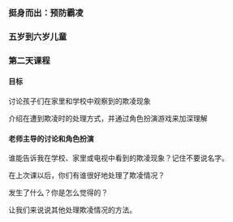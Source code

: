 ### 挺身而出：预防霸凌 

### 五岁到六岁儿童 

### 第二天课程 

#### 目标

讨论孩子们在家里和学校中观察到的欺凌现象

介绍在遭到欺凌时的处理方式，并通过角色扮演游戏来加深理解

#### 老师主导的讨论和角色扮演

谁能告诉我在学校、家里或电视中看到的欺凌现象？记住不要说名字。

在上次课以后，你们有谁很好地处理了欺凌情况？

发生了什么？你是怎么觉得的？

让我们来说说其他处理欺凌情况的方法。





